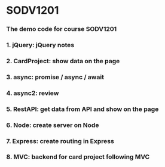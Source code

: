 # SODV1201
### The demo code for course SODV1201
### 1. jQuery: jQuery notes
### 2. CardProject: show data on the page
### 3. async: promise / async / await
### 4. async2: review
### 5. RestAPI: get data from API and show on the page
### 6. Node: create server on Node
### 7. Express: create routing in Express
### 8. MVC: backend for card project following MVC